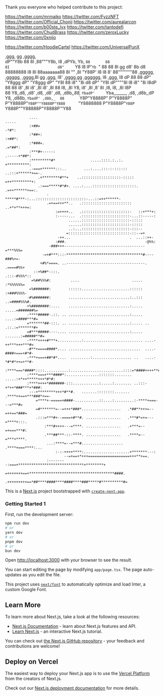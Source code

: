 
Thank you everyone who helped contribute to this project: 

https://twitter.com/mrmaiko
https://twitter.com/FyzzNFT
https://twitter.com/Official_Chonii
https://twitter.com/aurealarcon
https://twitter.com/b00ste_lyx
https://twitter.com/tantodefi
https://twitter.com/ChudBrass
https://twitter.com/zeroxLucky
https://twitter.com/0xnijo


https://twitter.com/HoodieCartel 
https://twitter.com/UniversalPunX


 ,ggg,        gg                                                               ,gggg,                                                 
dP""Y8b       88                                    8I                       ,88"""Y8b,                          I8             ,dPYb,
Yb, `88       88                                    8I                      d8"     `Y8                          I8             IP'`Yb
 `"  88       88                                    8I   gg                d8'   8b  d8                       88888888          I8  8I
     88aaaaaaa88                                    8I   ""               ,8I    "Y88P'                          I8             I8  8'
     88"""""""88    ,ggggg,      ,ggggg,      ,gggg,8I   gg    ,ggg,      I8'             ,gggg,gg   ,gggggg,    I8     ,ggg,   I8 dP 
     88       88   dP"  "Y8ggg  dP"  "Y8ggg  dP"  "Y8I   88   i8" "8i     d8             dP"  "Y8I   dP""""8I    I8    i8" "8i  I8dP  
     88       88  i8'    ,8I   i8'    ,8I   i8'    ,8I   88   I8, ,8I     Y8,           i8'    ,8I  ,8'    8I   ,I8,   I8, ,8I  I8P   
     88       Y8,,d8,   ,d8'  ,d8,   ,d8'  ,d8,   ,d8b,_,88,_ `YbadP'     `Yba,,_____, ,d8,   ,d8b,,dP     Y8, ,d88b,  `YbadP' ,d8b,_ 
     88       `Y8P"Y8888P"    P"Y8888P"    P"Y8888P"`Y88P""Y8888P"Y888      `"Y8888888 P"Y8888P"`Y88P      `Y888P""Y88888P"Y8888P'"Y88
                                                                                                                                      
                                                                                                                                      
                                                                                                                                      
                                                                                                                                      
                                                                                                                                      
                                                                                                                                  

               ....                                                             .....
               :+##=                                                            -*#*:
               :*##+:                                                          :+##*:
               :*###=.                                                        .=*##*:
               :***#+-----:                                              .-----+*##*:
               :*********#*                .....::::.:..:.               +**********:
               .-===+******:::..        ...:....:::-:-:::-::        ..:::+******+==-.
                   .+********#**+    ..::::::::::::::::::-:::::    =++*********+:
                   .:===*****#*#+. ....:....::::::::::::::::::::. .=++******+==:.
                       -*****#***-:...:::::::::::::::::::::::-...::=++******-
                       .=+==+++**..   .:::::::::::::::::::::::   ..+*+**+++=:
                           :=++++..   .::::::::::::::::::::::-   ::+***+:
                           :-----...  .::::::::::::::::::::::-...::-----:
                                 ......::::::::::::::::::::::-:::::
                                 ......::::::::::::::::::::::-:::::
                                 ..:...::::::::::::::::::::::-:::--
                                =::::::::::::::::::::::::::::-::--=+
                            -++...                           .  ...::++-
                           :###.                                    -@%%:
                        -###+++-------------------------------------=***%%%=
                     -=+#***:::-***********************************#----###%+=-
                    +#%*====. ..------------------------------------.  .====#%%+
                 ::+%##*-:::.                                          .:::-#%%%*::
                =%##%%%#:         ....                        .....        :*%%%%%%=
               =%#######:        ::::::......................::::::        :+###%%%%-
              -#%#######:        ............................:..:::       ..=####%%%#.
              +%########:....    ............................:.....    .....=#######%=
              -****#####-.::. .. ............................:.....    ....:=####***#=
              =*******##-:::. .. ............................:..... .. .::.:=*******#+
              =#***#####----.... ............................:..... .......:=#####**#=
              -****++++#***+...........:........................... ....-++***+++***#=
              -#**+====####*.... .................................  ....-####+===+#*#-
              -***+===+##*#*....  .........:.................. ..   ....-*#*#*++=+**#-
              :****===*####*::::...........:........................::::=*####++++**#:
              :****===+***####*:...............:::::::........ .....:+*++*****+++*#*#:
              :****++++*#######-:::............:.....:........ ..:::-+*++*###***+*###:
               ---+********+++*#**#.   .......::::::::.......   .****++==+***###*+==-
                  =****+-=====+####-...........::....:.........:-****+===---=***#=
                  =#*******=--=+++*###*..................   .*##**+++=--=++==*###=
                  .:::=***#+--====+#**#. ................   .***#*=+=---=****+:::.
                      :***#++++---=****. ................   .+***=--=+===***#:
                      .***##***-::-****. ................   .****=--=***+****.
                       ...:****=--=***#...................  .****+===****:...
                           :-:-++++****:.....................+*******---:
                               --=+==+*+++===================+++**+==.
                       :--------:===+******************************+********+
                       =+++++++==+***************************************####.
                      .+++++++++==*##****####****####****###*****#**********#=           









This  is a [Next.js](https://nextjs.org/) project bootstrapped with [`create-next-app`](https://github.com/vercel/next.js/tree/canary/packages/create-next-app).

###         Getting Started 1

First,  run the development server:

```bash
npm run dev
# or
yarn dev
# or
pnpm dev
# or
bun dev
```

Open [http://localhost:3000](http://localhost:3000) with your browser to see the result.

You can start editing the page by modifying `app/page.tsx`. The page auto-updates as you edit the file.

This project uses [`next/font`](https://nextjs.org/docs/basic-features/font-optimization) to automatically optimize and load Inter, a custom Google Font.

## Learn More

To learn more about Next.js, take a look at the following resources:

- [Next.js Documentation](https://nextjs.org/docs) - learn about Next.js features and API.
- [Learn Next.js](https://nextjs.org/learn) - an interactive Next.js tutorial.

You can check out [the Next.js GitHub repository](https://github.com/vercel/next.js/) - your feedback and contributions are welcome!

## Deploy on Vercel

The easiest way to deploy your Next.js app is to use the [Vercel Platform](https://vercel.com/new?utm_medium=default-template&filter=next.js&utm_source=create-next-app&utm_campaign=create-next-app-readme) from the creators of Next.js.

Check out our [Next.js deployment documentation](https://nextjs.org/docs/deployment) for more details.
